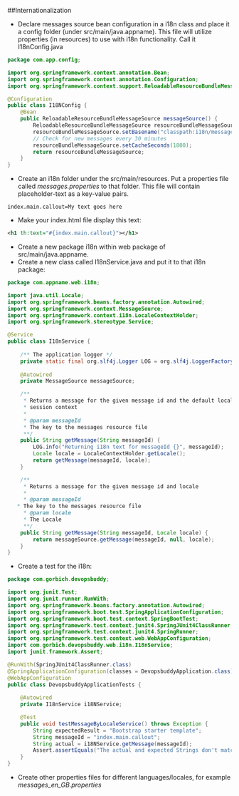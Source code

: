 ##Internationalization
- Declare messages source bean configuration in a i18n class and place it a config folder (under src/main/java.appname).
This file will utilize properties (in resources) to use with i18n functionality. Call it I18nConfig.java
```java
package com.app.config;

import org.springframework.context.annotation.Bean;
import org.springframework.context.annotation.Configuration;
import org.springframework.context.support.ReloadableResourceBundleMessageSource;

@Configuration
public class I18NConfig {
	@Bean
	public ReloadableResourceBundleMessageSource messageSource() {
		ReloadableResourceBundleMessageSource resourceBundleMessageSource = new ReloadableResourceBundleMessageSource();
		resourceBundleMessageSource.setBasename("classpath:i18n/messages");
		// Check for new messages every 30 minutes
		resourceBundleMessageSource.setCacheSeconds(1800);
		return resourceBundleMessageSource;
	}
}
```
- Create an i18n folder under the src/main/resources. Put a properties file called *messages.properties* to that folder. 
This file will contain placeholder-text as a key-value pairs.
```
index.main.callout=My text goes here
```
- Make your index.html file display this text:
```xml
<h1 th:text="#{index.main.callout}"></h1>
```
- Create a new package i18n within web package of src/main/java.appname.
- Create a new class called I18nService.java and put it to that i18n package:
```java
package com.appname.web.i18n;

import java.util.Locale;
import org.springframework.beans.factory.annotation.Autowired;
import org.springframework.context.MessageSource;
import org.springframework.context.i18n.LocaleContextHolder;
import org.springframework.stereotype.Service;

@Service
public class I18nService {
	
	/** The application logger */
	private static final org.slf4j.Logger LOG = org.slf4j.LoggerFactory.getLogger(I18nService.class);
	
	@Autowired
	private MessageSource messageSource;

	/**
	 * Returns a message for the given message id and the default locale in the
	 * session context
	 * 
	 * @param messageId
	 * The key to the messages resource file
	 **/
	public String getMessage(String messageId) {
		LOG.info("Returning i18n text for messageId {}", messageId);
		Locale locale = LocaleContextHolder.getLocale();
		return getMessage(messageId, locale);
	}

	/**
	 * Returns a message for the given message id and locale
	 * 
	 * @param messageId
   * The key to the messages resource file
	 * @param locale
	 * The Locale
	 **/
	public String getMessage(String messageId, Locale locale) {
		return messageSource.getMessage(messageId, null, locale);
	}
}
```
- Create a test for the i18n:
```java
package com.gorbich.devopsbuddy;

import org.junit.Test;
import org.junit.runner.RunWith;
import org.springframework.beans.factory.annotation.Autowired;
import org.springframework.boot.test.SpringApplicationConfiguration;
import org.springframework.boot.test.context.SpringBootTest;
import org.springframework.test.context.junit4.SpringJUnit4ClassRunner;
import org.springframework.test.context.junit4.SpringRunner;
import org.springframework.test.context.web.WebAppConfiguration;
import com.gorbich.devopsbuddy.web.i18n.I18nService;
import junit.framework.Assert;

@RunWith(SpringJUnit4ClassRunner.class)
@SpringApplicationConfiguration(classes = DevopsbuddyApplication.class)
@WebAppConfiguration
public class DevopsbuddyApplicationTests {
	
	@Autowired
	private I18nService i18NService;

	@Test
	public void testMessageByLocaleService() throws Exception {
		String expectedResult = "Bootstrap starter template";
		String messageId = "index.main.callout";
		String actual = i18NService.getMessage(messageId);
		Assert.assertEquals("The actual and expected Strings don't match", expectedResult, actual);
	}
}
```
- Create other properties files for different languages/locales, for example *messages_en_GB.properties*
